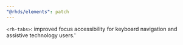 ```yaml
---
"@rhds/elements": patch
---
```


`<rh-tabs>`: improved focus accessibility for keyboard navigation and assistive technology users.'
